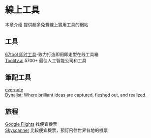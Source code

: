 # 線上工具

本章介绍 提供超多免費線上實用工具的網站

## 工具

[67tool 即时工具](https://www.67tool.com/)-致力打造即用即走型在线工具箱  
[Toolify.ai](https://www.toolify.ai/tw/) 5700+ 最佳人工智能公司和工具  

## 筆記工具

[evernote](https://www.evernote.com/)  
[Dynalist](https://dynalist.io/): Where brilliant ideas are captured, fleshed out, and realized. 

## 旅程

[Google Flights](https://www.google.com/travel/flights?hl=zh-TW)  找便宜機票  
[Skyscanner](https://www.skyscanner.com.tw/)  比較便宜機票，預訂飛往世界各地的機票






